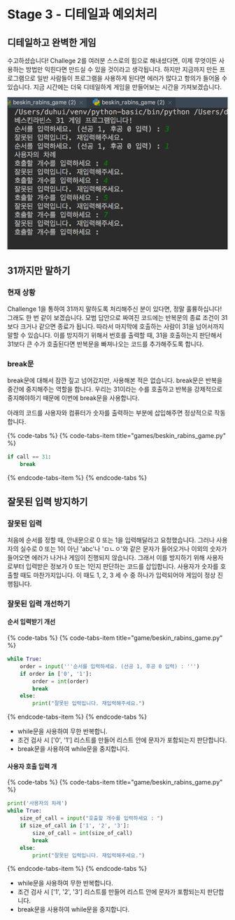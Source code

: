 # Stage 3 - 디테일과 예외처리

## 디테일하고 완벽한 게임

수고하셨습니다! Challege 2를 여러분 스스로의 힘으로 해내셨다면, 이제 무엇이든 사용하는 방법만 익힌다면 만드실 수 있을 것이라고 생각됩니다. 하지만 지금까지 만든 프로그램으로 일반 사람들이 프로그램을 사용하게 된다면 에러가 많다고 항의가 들어올 수 있습니다. 지금 시간에는 더욱 디테일하게 게임을 만들어보는 시간을 가져보겠습니다.

![&#xC798;&#xBABB;&#xB41C; &#xC785;&#xB825;&#xC744; &#xC608;&#xC678; &#xCC98;&#xB9AC;](../.gitbook/assets/image%20%2897%29.png)

## 31까지만 말하기

### 현재 상황

Challenge 1을 통하여 31까지 말하도록 처리해주신 분이 있다면, 정말 훌륭하십니다! 그래도 한 번 같이 보겠습니다. 모범 답안으로 짜여진 코드에는 반복문의 종료 조건이 31보다 크거나 같으면 종료가 됩니다. 따라서 마지막에 호출하는 사람이 31을 넘어서까지 말할 수 있습니다. 이를 방지하기 위해서 번호를 출력할 때, 31을 호출하는지 판단해서 31보다 큰 수가 호출된다면 반복문을 빠져나오는 코드를 추가해주도록 합니다.

### break문

break문에 대해서 잠깐 짚고 넘어갔지만, 사용해본 적은 없습니다. break문은 반복을 중간에 중지해주는 역할을 합니다. 우리는 31이라는 수를 호출하고 반복을 강제적으로 중지해야하기 때문에 이번에 break문을 사용합니다.

아래의 코드를 사용자와 컴퓨터가 숫자를 출력하는 부분에 삽입해주면 정상적으로 작동합니다.

{% code-tabs %}
{% code-tabs-item title="games/beskin\_rabins\_game.py" %}
```python
if call == 31:
    break
```
{% endcode-tabs-item %}
{% endcode-tabs %}

## 잘못된 입력 방지하기 

### 잘못된 입력

처음에 순서를 정할 때, 안내문으로 0 또는 1을 입력해달라고 요청했습니다. 그러나 사용자의 실수로 0 또는 1이 아닌 'abc'나 'ㅁㄴㅇ'와 같은 문자가 들어오거나 이외의 숫자가 들어오면 에러가 나거나 게임이 진행되지 않습니다. 그래서 이를 방지하기 위해 사용자로부터 입력받은 정보가 0 또는 1인지 판단하는 코드를 삽입합니다. 사용자가 숫자를 호출할 때도 마찬가지입니다. 이 때도 1, 2, 3 세 수 중 하나가 입력되어야 게임이 정상 진행됩니다.

### 잘못된 입력 개선하기

#### 순서 입력받기 개선 

{% code-tabs %}
{% code-tabs-item title="game/beskin\_rabins\_game.py" %}
```python
while True:
    order = input('''순서를 입력하세요. (선공 1, 후공 0 입력) : ''')
    if order in ['0', '1']:
        order = int(order)
        break
    else:
        print("잘못된 입력입니다. 재입력해주세요.")
```
{% endcode-tabs-item %}
{% endcode-tabs %}

* while문을 사용하여 무한 반복합니.
* 조건 검사 시 \['0', '1'\] 리스트를 만들어 리스트 안에 문자가 포함되는지 판단합니다.
* break문을 사용하여 while문을 중지합니다.

#### 사용자 호출 입력 개

{% code-tabs %}
{% code-tabs-item title="game/beskin\_rabins\_game.py" %}
```python
print('사용자의 차례')
while True:
    size_of_call = input("호출할 개수를 입력하세요 : ")
    if size_of_call in ['1', '2', '3']:
        size_of_call = int(size_of_call)
        break
    else:
        print("잘못된 입력입니다. 재입력해주세요.")
```
{% endcode-tabs-item %}
{% endcode-tabs %}

* while문을 사용하여 무한 반복합니다.
* 조건 검사 시 \['1', '2', '3'\] 리스트를 만들어 리스트 안에 문자가 포함되는지 판단합니다.
* break문을 사용하여 while문을 중지합니다.


